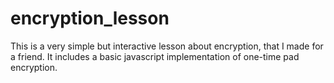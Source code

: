 encryption_lesson
=================

This is a very simple but interactive lesson about encryption, that I made for a friend. It includes a basic javascript implementation of one-time pad encryption.
